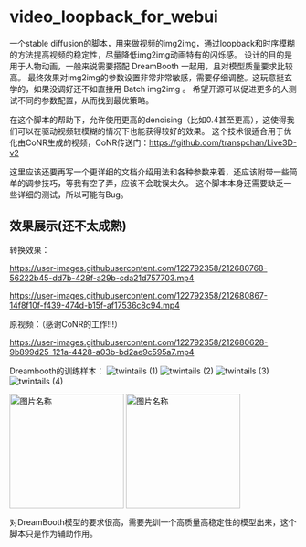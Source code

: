 # video_loopback_for_webui

一个stable diffusion的脚本，用来做视频的img2img，通过loopback和时序模糊的方法提高视频的稳定性，尽量降低img2img动画特有的闪烁感。
设计的目的是用于人物动画，一般来说需要搭配 DreamBooth 一起用，且对模型质量要求比较高。
最终效果对img2img的参数设置非常非常敏感，需要仔细调整。这玩意挺玄学的，如果没调好还不如直接用 Batch img2img 。
希望开源可以促进更多的人测试不同的参数配置，从而找到最优策略。

在这个脚本的帮助下，允许使用更高的denoising（比如0.4甚至更高），这使得我们可以在驱动视频较模糊的情况下也能获得较好的效果。
这个技术很适合用于优化由CoNR生成的视频，CoNR传送门：https://github.com/transpchan/Live3D-v2

这里应该还要再写一个更详细的文档介绍用法和各种参数来着，还应该附带一些简单的调参技巧，等我有空了弄，应该不会耽误太久。
这个脚本本身还需要缺乏一些详细的测试，所以可能有Bug。

## 效果展示(还不太成熟)
转换效果：

https://user-images.githubusercontent.com/122792358/212680768-56222b45-dd7b-428f-a29b-cda21d757703.mp4

https://user-images.githubusercontent.com/122792358/212680867-14f8f10f-f439-474d-b15f-af17536c8c94.mp4

原视频：（感谢CoNR的工作!!!）

https://user-images.githubusercontent.com/122792358/212680628-9b899d25-121a-4428-a03b-bd2ae9c595a7.mp4

Dreambooth的训练样本：
![twintails (1)](https://user-images.githubusercontent.com/122792358/212681343-c0665891-6467-4bf2-a9d7-3deb1f72d1a9.png)
![twintails (2)](https://user-images.githubusercontent.com/122792358/212681349-adf69c2c-0523-438c-ac13-c9ed1f09dffd.png)
![twintails (3)](https://user-images.githubusercontent.com/122792358/212681351-12a437f4-d3b6-438a-a619-555aed1a82f3.png)
![twintails (4)](https://user-images.githubusercontent.com/122792358/212681355-ef454e45-b349-4080-8245-9aac3b8f8126.png)

 <img src="[./xxx.png](https://user-images.githubusercontent.com/122792358/212681343-c0665891-6467-4bf2-a9d7-3deb1f72d1a9.png)" width = "200" height = "200" alt="图片名称" align=center />
 <img src="[./xxx.png](https://user-images.githubusercontent.com/122792358/212681349-adf69c2c-0523-438c-ac13-c9ed1f09dffd.png)" width = "200" height = "200" alt="图片名称" align=center />
  


对DreamBooth模型的要求很高，需要先训一个高质量高稳定性的模型出来，这个脚本只是作为辅助作用。

